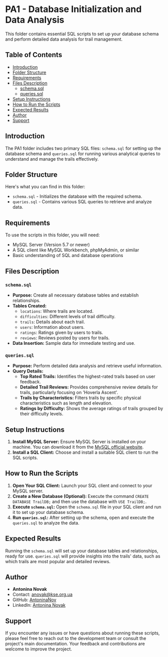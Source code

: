 # PA1 - Database Initialization and Data Analysis

This folder contains essential SQL scripts to set up your database schema and perform detailed data analysis for trail management.

## Table of Contents
- [Introduction](#introduction)
- [Folder Structure](#folder-structure)
- [Requirements](#requirements)
- [Files Description](#files-description)
  - [schema.sql](#schemasql)
  - [queries.sql](#queriessql)
- [Setup Instructions](#setup-instructions)
- [How to Run the Scripts](#how-to-run-the-scripts)
- [Expected Results](#expected-results)
- [Author](#author)
- [Support](#support)

## Introduction
The PA1 folder includes two primary SQL files: `schema.sql` for setting up the database schema and `queries.sql` for running various analytical queries to understand and manage the trails effectively.

## Folder Structure
Here's what you can find in this folder:
- `schema.sql` - Initializes the database with the required schema.
- `queries.sql` - Contains various SQL queries to retrieve and analyze data.

## Requirements
To use the scripts in this folder, you will need:
- MySQL Server (Version 5.7 or newer)
- A SQL client like MySQL Workbench, phpMyAdmin, or similar
- Basic understanding of SQL and database operations

## Files Description

### `schema.sql`
- **Purpose:** Create all necessary database tables and establish relationships.
- **Tables Created:**
  - `locations`: Where trails are located.
  - `difficulties`: Different levels of trail difficulty.
  - `trails`: Details about each trail.
  - `users`: Information about users.
  - `ratings`: Ratings given by users to trails.
  - `reviews`: Reviews posted by users for trails.
- **Data Insertion:** Sample data for immediate testing and use.

### `queries.sql`
- **Purpose:** Perform detailed data analysis and retrieve useful information.
- **Query Details:**
  - **Top Rated Trails:** Identifies the highest-rated trails based on user feedback.
  - **Detailed Trail Reviews:** Provides comprehensive review details for trails, particularly focusing on 'Hoverla Ascent'.
  - **Trails by Characteristics:** Filters trails by specific physical characteristics such as length and elevation.
  - **Ratings by Difficulty:** Shows the average ratings of trails grouped by their difficulty levels.

## Setup Instructions
1. **Install MySQL Server:** Ensure MySQL Server is installed on your machine. You can download it from the [MySQL official website](https://dev.mysql.com/downloads/mysql/).
2. **Install a SQL Client:** Choose and install a suitable SQL client to run the SQL scripts.

## How to Run the Scripts
1. **Open Your SQL Client:** Launch your SQL client and connect to your MySQL server.
2. **Create a New Database (Optional):** Execute the command `CREATE DATABASE TrailDB;` and then use the database with `USE TrailDB;`.
3. **Execute `schema.sql`:** Open the `schema.sql` file in your SQL client and run it to set up your database schema.
4. **Run `queries.sql`:** After setting up the schema, open and execute the `queries.sql` to analyze the data.

## Expected Results
Running the `schema.sql` will set up your database tables and relationships, ready for use. `queries.sql` will provide insights into the trails' data, such as which trails are most popular and detailed reviews.

## Author
- **Antonina Novak**
- Contact: anovak@kse.org.ua
- GitHub: [AntoninaNov](https://github.com/AntoninaNov)
- LinkedIn: [Antonina Novak](https://www.linkedin.com/in/antonina-novak-462003258/)

## Support
If you encounter any issues or have questions about running these scripts, please feel free to reach out to the development team or consult the project's main documentation. Your feedback and contributions are welcome to improve the project.


